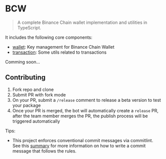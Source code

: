 # BCW

> A complete Binance Chain wallet implementation and utilities in TypeScript.

It includes the following core components:

- [wallet](./packages/wallet): Key management for Binance Chain Wallet
- [transaction](./packages/transaction): Some utils related to transactions

Comming soon...

## Contributing

1. Fork repo and clone
2. Submit PR with fork mode
3. On your PR, submit a `/release` comment to release a beta version to test your package
4. Once your PR is merged, the bot will automatically create a `release` PR, after the team member
   merges the PR, the publish process will be triggered automatically

Tips:

- This project enforces conventional commit messages via commitlint. See this
  [summary](https://www.conventionalcommits.org/en/v1.0.0/#summary) for more information on how to
  write a commit message that follows the rules.
